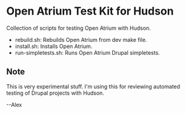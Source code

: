 
# Open Atrium Test Kit for Hudson

Collection of scripts for testing Open Atrium with Hudson.

* rebuild.sh: Rebuilds Open Atrium from dev make file.
* install.sh: Installs Open Atrium.
* run-simpletests.sh: Runs Open Atrium Drupal simpletests.

## Note

This is very experimental stuff. I'm using this for reviewing automated testing
of Drupal projects with Hudson.

--Alex
